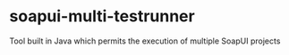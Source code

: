 # soapui-multi-testrunner
Tool built in Java which permits the execution of multiple SoapUI projects
